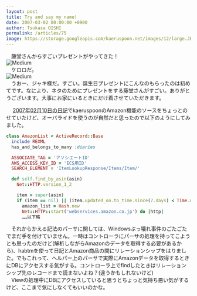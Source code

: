 ```yaml
---
layout: post
title: Try and say my name!
date: 2007-03-02 00:00:00 +0900
author: Tsukasa OISHI
permalink: /articles/75
image: https://storage.googleapis.com/kaeruspoon.net/images/12/large.JPG?1300871711
---
```



　藤堂さんからすごいプレゼントがやってきた！  
 ![Medium](https://storage.googleapis.com/kaeruspoon.net/images/12/medium.JPG?1300871711)  
　ケロロだ。  
 ![Medium](https://storage.googleapis.com/kaeruspoon.net/images/13/medium.JPG?1300871725)  
　うおー、ジャキ様だ。すごい。誕生日プレゼントにこんなのもらったのは初めてです。なにより、ネタのためにプレゼントをする藤堂さんがすごい。ありがとうございます。大事にお家にいるときにだけ着させていただきます。  

　 [2007年02月10日の日記](/articles/date/2007/02/10)でkaeruspoonのAmazon機能のソースをちょっとのせていたけど、オーバライドを使うのが自然だと思ったので以下のようにしてみました。  

```ruby  
class AmazonList < ActiveRecord::Base  
  include REXML  
  has_and_belongs_to_many :diaries  

  ASSOCIATE_TAG = 'アソシエートID'  
  AWS_ACCESS_KEY_ID = 'ECS用ID'  
  SEARCH_ELEMENT = 'ItemLookupResponse/Items/Item/'  

  def self.find_by_asin(asin)  
    Net::HTTP.version_1_2  

    item = super(asin)  
    if (item == nil) || (item.updated_on.to_time.since(7.days) < Time.now)  
      amazon_list = Hash.new  
      Net::HTTP::start('webservices.amazon.co.jp') do |http|  
      ……以下略  
```  

　それからかえる記法のパーサに関しては、Windowsぶっ壊れ事件のごたごたでまだ手を付けていません。一時はコントローラにパーサの処理を持ってこようとも思ったのだけど(解析しながらAmazonのデータを取得する必要があるから)、habtmを使って日記とAmazon商品の間にリレーションシップをはりました。でもこれって、ヘルパー上のパーサで実際にAmazonデータを取得するときにDBにアクセスする気がする。コントローラ上でfindしたときはリレーションシップ先のレコードまで読まないよね？(違うかもしれないけど)  
　Viewの処理中にDBにアクセスしていると思うとちょっと気持ち悪い気がするけど、ここまで気にしなくてもいいのかな。  

